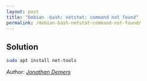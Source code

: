 ```yaml
---
layout: post
title: "Debian -bash: netstat: command not found"
permalink: /debian-bash-netstat-command-not-found/
---
```


## Solution

```bash
sudo apt install net-tools
```

*Author: [Jonathan Demers](https://www.linkedin.com/in/jonathan-demers-ing "Jonathan Demers")*
